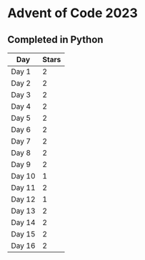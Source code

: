 # Advent of Code 2023
## Completed in Python

| Day    | Stars |
|--------|----|
| Day 1  | 2 |
| Day 2  | 2 |
| Day 3  | 2 |
| Day 4  | 2 |
| Day 5  | 2 |
| Day 6  | 2 |
| Day 7  | 2 |
| Day 8  | 2 |
| Day 9  | 2 |
| Day 10 | 1  |
| Day 11 | 2 |
| Day 12 | 1  |
| Day 13 | 2 |
| Day 14 | 2 |
| Day 15 | 2 |
| Day 16 | 2 |
